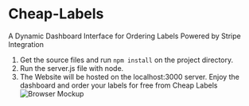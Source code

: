 # Cheap-Labels
A Dynamic Dashboard Interface for Ordering Labels Powered by Stripe Integration

1) Get the source files and run `npm install` on the project directory.
2) Run the server.js file with node.
3) The Website will be hosted on the localhost:3000 server. Enjoy the dashboard and order your labels for free from Cheap Labels
![Browser Mockup](https://user-images.githubusercontent.com/73062307/201012941-d004e625-e76f-46cf-91d0-2098dfd2b890.png)
